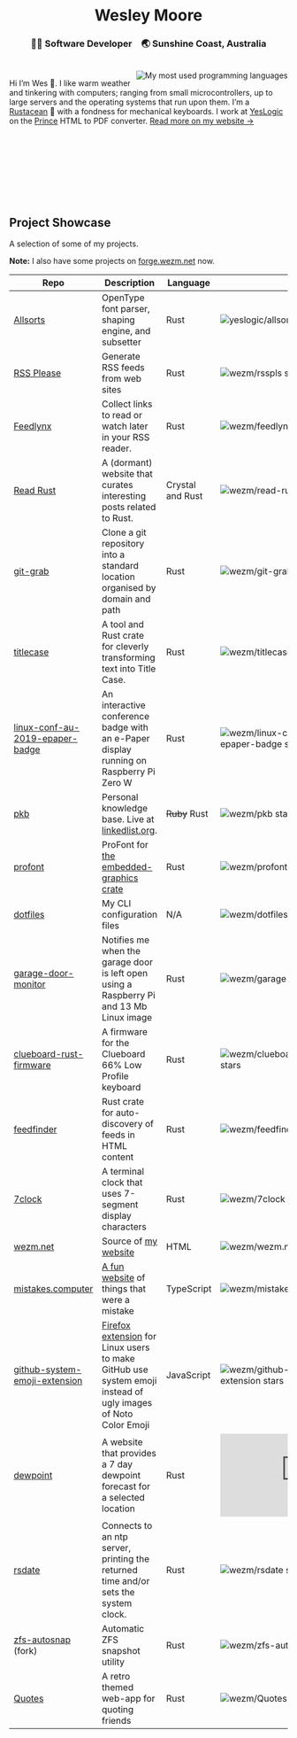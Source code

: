 <div align="center">
  <h1>Wesley Moore</h1>
  <h3>👨‍💻 Software Developer&#8195;🌏 Sunshine Coast, Australia</h3><br>
</div>

<img align="right" src="https://github-readme-stats.vercel.app/api/top-langs/?username=wezm&layout=compact&langs_count=6" alt="My most used programming languages">

Hi I’m Wes 👋. I like warm weather and tinkering with computers; ranging from small microcontrollers, up to large servers and the operating systems that run upon them. I’m a [Rustacean](https://www.rust-lang.org/learn/get-started#ferris) 🦀 with a fondness for mechanical keyboards. I work at <a href="https://github.com/yeslogic">YesLogic</a> on the [Prince](https://www.princexml.com/) HTML to PDF converter. [Read more on my website →](https://www.wezm.net/v2/about/)

<!-- if there's a better way to do this I'd love to know -->
<br><br><br><br><br><br><br>

Project Showcase
----------------

A selection of some of my projects.

**Note:** I also have some projects on [forge.wezm.net](https://forge.wezm.net/) now.

| Repo         | Description     | Language | Stars |
|--------------|-----------------|----------|-------|
| [Allsorts](https://github.com/yeslogic/allsorts) | OpenType font parser, shaping engine, and subsetter      | Rust        | ![yeslogic/allsorts stars](https://img.shields.io/github/stars/yeslogic/allsorts) |
| [RSS Please](https://github.com/wezm/rsspls) | Generate RSS feeds from web sites | Rust        | ![wezm/rsspls stars](https://img.shields.io/github/stars/wezm/rsspls) |
| [Feedlynx](https://github.com/wezm/feedlynx) | Collect links to read or watch later in your RSS reader. | Rust        | ![wezm/feedlynx stars](https://img.shields.io/github/stars/wezm/feedlynx) |
| [Read Rust](https://github.com/wezm/read-rust) | A (dormant) website that curates interesting posts related to Rust. | Crystal and Rust | ![wezm/read-rust stars](https://img.shields.io/github/stars/wezm/read-rust) |
| [git-grab](https://github.com/wezm/git-grab) | Clone a git repository into a standard location organised by domain and path | Rust | ![wezm/git-grab stars](https://img.shields.io/github/stars/wezm/git-grab) |
| [titlecase](https://github.com/wezm/titlecase) | A tool and Rust crate for cleverly transforming text into Title Case. | Rust | ![wezm/titlecase stars](https://img.shields.io/github/stars/wezm/titlecase) |
| [linux-conf-au-2019-epaper-badge](https://github.com/wezm/linux-conf-au-2019-epaper-badge) | An interactive conference badge with an e-Paper display running on Raspberry Pi Zero W | Rust | ![wezm/linux-conf-au-2019-epaper-badge stars](https://img.shields.io/github/stars/wezm/linux-conf-au-2019-epaper-badge) |
| [pkb](https://github.com/wezm/pkb) | Personal knowledge base. Live at [linkedlist.org](https://linkedlist.org/). | ~~Ruby~~ Rust | ![wezm/pkb stars](https://img.shields.io/github/stars/wezm/pkb) |
| [profont](https://github.com/wezm/profont) | ProFont for [the embedded-graphics crate](https://github.com/jamwaffles/embedded-graphics) | Rust | ![wezm/profont stars](https://img.shields.io/github/stars/wezm/profont) |
| [dotfiles](https://github.com/wezm/dotfiles) | My CLI configuration files | N/A | ![wezm/dotfiles stars](https://img.shields.io/github/stars/wezm/dotfiles) |
| [garage-door-monitor](https://github.com/wezm/garage-door-monitor) | Notifies me when the garage door is left open using a Raspberry Pi and 13 Mb Linux image | Rust        | ![wezm/garage-door-monitor stars](https://img.shields.io/github/stars/wezm/garage-door-monitor) |
| [clueboard-rust-firmware](https://github.com/wezm/clueboard-rust-firmware)      | A firmware for the Clueboard 66% Low Profile keyboard  | Rust       | ![wezm/clueboard-rust-firmware stars](https://img.shields.io/github/stars/wezm/clueboard-rust-firmware) |
| [feedfinder](https://github.com/wezm/feedfinder) | Rust crate for auto-discovery of feeds in HTML content | Rust | ![wezm/feedfinder stars](https://img.shields.io/github/stars/wezm/feedfinder) |
| [7clock](https://github.com/wezm/7clock) | A terminal clock that uses 7-segment display characters | Rust        | ![wezm/7clock stars](https://img.shields.io/github/stars/wezm/7clock) |
| [wezm.net](https://github.com/wezm/wezm.net) | Source of [my website](https://www.wezm.net/) | HTML | ![wezm/wezm.net stars](https://img.shields.io/github/stars/wezm/wezm.net) |
| [mistakes.computer](https://github.com/wezm/mistakes.computer) | [A fun website](https://mistakes.computer/) of things that were a mistake | TypeScript | ![wezm/mistakes.computer stars](https://img.shields.io/github/stars/wezm/mistakes.computer) |
| [github-system-emoji-extension](https://github.com/wezm/github-system-emoji-extension) | [Firefox extension](https://addons.mozilla.org/en-US/firefox/addon/github-system-emoji/) for Linux users to make GitHub use system emoji instead of ugly images of Noto Color Emoji | JavaScript | ![wezm/github-system-emoji-extension stars](https://img.shields.io/github/stars/wezm/github-system-emoji-extension) |
| [dewpoint](https://github.com/wezm/dewpoint.7bit.org) | A website that provides a 7 day dewpoint forecast for a selected location | Rust        | ![wezm/dewpoint.7bit.org stars](https://img.shields.io/github/stars/wezm/dewpoint.7bit.org)
| [rsdate](https://github.com/wezm/rsdate) | Connects to an ntp server, printing the returned time and/or sets the system clock. | Rust | ![wezm/rsdate stars](https://img.shields.io/github/stars/wezm/rsdate) |
| [zfs-autosnap](https://github.com/wezm/zfs-autosnap) (fork) | Automatic ZFS snapshot utility  | Rust | ![wezm/zfs-autosnap stars](https://img.shields.io/github/stars/wezm/zfs-autosnap) |
| [Quotes](https://github.com/wezm/Quotes) | A retro themed web-app for quoting friends | Rust | ![wezm/Quotes stars](https://img.shields.io/github/stars/wezm/Quotes) |
